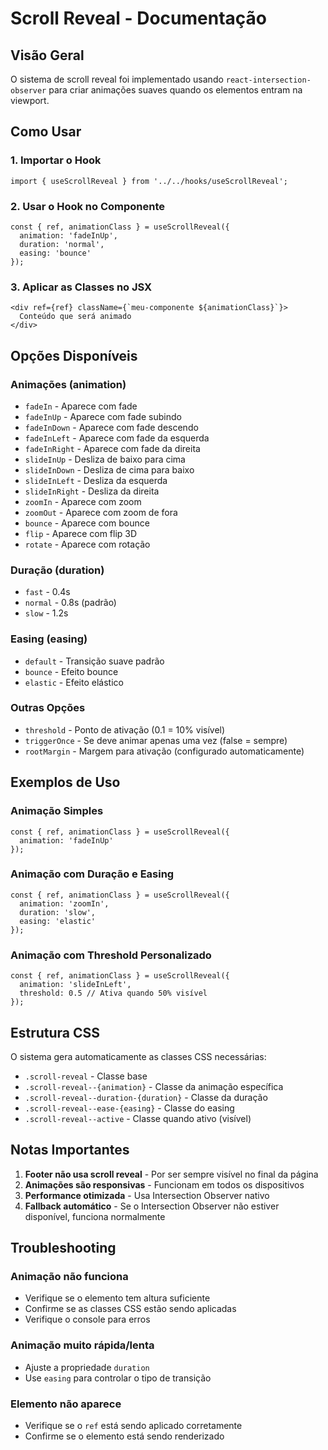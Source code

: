 # Scroll Reveal - Documentação

## Visão Geral
O sistema de scroll reveal foi implementado usando `react-intersection-observer` para criar animações suaves quando os elementos entram na viewport.

## Como Usar

### 1. Importar o Hook
```tsx
import { useScrollReveal } from '../../hooks/useScrollReveal';
```

### 2. Usar o Hook no Componente
```tsx
const { ref, animationClass } = useScrollReveal({
  animation: 'fadeInUp',
  duration: 'normal',
  easing: 'bounce'
});
```

### 3. Aplicar as Classes no JSX
```tsx
<div ref={ref} className={`meu-componente ${animationClass}`}>
  Conteúdo que será animado
</div>
```

## Opções Disponíveis

### Animações (animation)
- `fadeIn` - Aparece com fade
- `fadeInUp` - Aparece com fade subindo
- `fadeInDown` - Aparece com fade descendo
- `fadeInLeft` - Aparece com fade da esquerda
- `fadeInRight` - Aparece com fade da direita
- `slideInUp` - Desliza de baixo para cima
- `slideInDown` - Desliza de cima para baixo
- `slideInLeft` - Desliza da esquerda
- `slideInRight` - Desliza da direita
- `zoomIn` - Aparece com zoom
- `zoomOut` - Aparece com zoom de fora
- `bounce` - Aparece com bounce
- `flip` - Aparece com flip 3D
- `rotate` - Aparece com rotação

### Duração (duration)
- `fast` - 0.4s
- `normal` - 0.8s (padrão)
- `slow` - 1.2s

### Easing (easing)
- `default` - Transição suave padrão
- `bounce` - Efeito bounce
- `elastic` - Efeito elástico

### Outras Opções
- `threshold` - Ponto de ativação (0.1 = 10% visível)
- `triggerOnce` - Se deve animar apenas uma vez (false = sempre)
- `rootMargin` - Margem para ativação (configurado automaticamente)

## Exemplos de Uso

### Animação Simples
```tsx
const { ref, animationClass } = useScrollReveal({ 
  animation: 'fadeInUp' 
});
```

### Animação com Duração e Easing
```tsx
const { ref, animationClass } = useScrollReveal({ 
  animation: 'zoomIn',
  duration: 'slow',
  easing: 'elastic'
});
```

### Animação com Threshold Personalizado
```tsx
const { ref, animationClass } = useScrollReveal({ 
  animation: 'slideInLeft',
  threshold: 0.5 // Ativa quando 50% visível
});
```

## Estrutura CSS

O sistema gera automaticamente as classes CSS necessárias:
- `.scroll-reveal` - Classe base
- `.scroll-reveal--{animation}` - Classe da animação específica
- `.scroll-reveal--duration-{duration}` - Classe da duração
- `.scroll-reveal--ease-{easing}` - Classe do easing
- `.scroll-reveal--active` - Classe quando ativo (visível)

## Notas Importantes

1. **Footer não usa scroll reveal** - Por ser sempre visível no final da página
2. **Animações são responsivas** - Funcionam em todos os dispositivos
3. **Performance otimizada** - Usa Intersection Observer nativo
4. **Fallback automático** - Se o Intersection Observer não estiver disponível, funciona normalmente

## Troubleshooting

### Animação não funciona
- Verifique se o elemento tem altura suficiente
- Confirme se as classes CSS estão sendo aplicadas
- Verifique o console para erros

### Animação muito rápida/lenta
- Ajuste a propriedade `duration`
- Use `easing` para controlar o tipo de transição

### Elemento não aparece
- Verifique se o `ref` está sendo aplicado corretamente
- Confirme se o elemento está sendo renderizado
